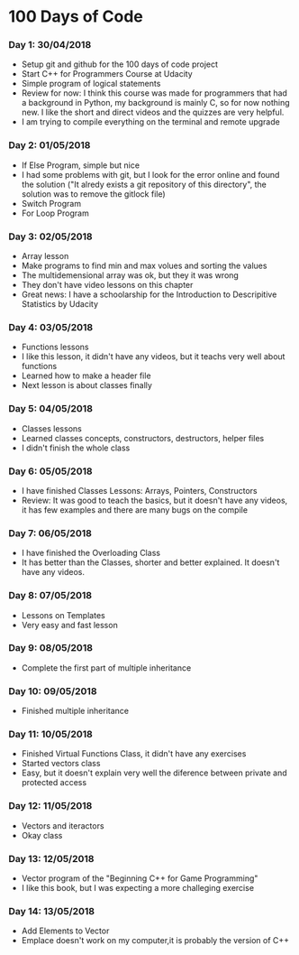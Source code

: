 # **100 Days of Code**

### **Day 1: 30/04/2018**

- Setup git and github for the 100 days of code project
- Start C++ for Programmers Course at Udacity
- Simple program of logical statements
- Review for now: I think this course was made for programmers that had a background in Python, my background is mainly C, so for now nothing new. I like the short and direct videos and the quizzes are very helpful.
- I am trying to compile everything on the terminal and remote upgrade

### **Day 2: 01/05/2018**

- If Else Program, simple but nice
- I had some problems with git, but I look for the error online and found the solution ("It alredy exists a git repository of this directory", the solution was to remove the gitlock file)
- Switch Program
- For Loop Program

### **Day 3: 02/05/2018**

- Array lesson
- Make programs to find min and max volues and sorting the values
- The multidemensional array was ok, but they it was wrong
- They don't have video lessons on this chapter
- Great news: I have a schoolarship for the Introduction to Descripitive Statistics by Udacity

### **Day 4: 03/05/2018**

- Functions lessons
- I like this lesson, it didn't have any videos, but it teachs very well about functions
- Learned how to make a header file
- Next lesson is about classes finally

### **Day 5: 04/05/2018**

- Classes lessons
- Learned classes concepts, constructors, destructors, helper files
- I didn't finish the whole class

### **Day 6: 05/05/2018**

- I have finished Classes Lessons: Arrays, Pointers, Constructors
- Review: It was good to teach the basics, but it doesn't have any videos, it has few examples and there are many bugs on the compile

### **Day 7: 06/05/2018**

- I have finished the Overloading Class
- It has better than the Classes, shorter and better explained. It doesn't have any videos.

### **Day 8: 07/05/2018**

- Lessons on Templates
- Very easy and fast lesson

### **Day 9: 08/05/2018**

- Complete the first part of multiple inheritance

### **Day 10: 09/05/2018**

- Finished multiple inheritance

### **Day 11: 10/05/2018**

- Finished Virtual Functions Class, it didn't have any exercises
- Started vectors class
- Easy, but it doesn't explain very well the diference between private and protected access

### **Day 12: 11/05/2018**

- Vectors and iteractors
- Okay class

### **Day 13: 12/05/2018**

- Vector program of the "Beginning C++ for Game Programming"
- I like this book, but I was expecting a more challeging exercise

### **Day 14: 13/05/2018**

- Add Elements to Vector
- Emplace doesn't work on my computer,it is probably the version of C++

